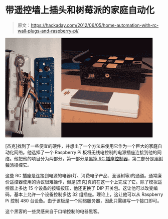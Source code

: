 # 带遥控墙上插头和树莓派的家庭自动化

> 原文：<https://hackaday.com/2012/06/05/home-automation-with-rc-wall-plugs-and-raspberry-pi/>

![](img/5f74b16ecf35e4fa55ae13e54fa715cc.png "home-automation-with-remote-sockets-and-raspberry-pi")

[杰克]找到了一些便宜的硬件，并想出了一个方法来使用它作为一个巨大的家庭自动化网络。他选择了一个 Raspberry Pi 板将无线电控制的电源插座连接到他的网络。他把他的项目分为两部分，第一部分是[黑掉 RC 插座控制器](http://www.jakebyrne.com/adding-web-connectivity-via-usb-to-remote-controlled-sockets-part-1-hardware/)，第二部分是[用树莓派操控它](http://www.jakebyrne.com/adding-web-connectivity-via-usb-to-remote-controlled-sockets-part-2-software/)。

这些 RC 插座是连接到电源的电器(灯、消费电子产品、圣诞树等)的通道。通常廉价遥控器使用的协议很难操作，但是[杰克]真的在这一个上完成了它。除了模拟遥控器上多达 15 个设备的按钮按压，他还更换了 DIP 开关包。这让他可以改变编码，基本上允许一个设备控制多达 32 组插座。理论上，这让他可以从 Raspberry Pi 控制 480 台设备。由于该板是一个网络服务器，因此只需编写一个接口即可。

这个黑客的一些灵感来自于口哨控制的电器黑客。